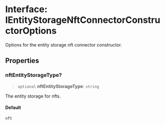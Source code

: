 # Interface: IEntityStorageNftConnectorConstructorOptions

Options for the entity storage nft connector constructor.

## Properties

### nftEntityStorageType?

> `optional` **nftEntityStorageType**: `string`

The entity storage for nfts.

#### Default

```ts
nft
```

